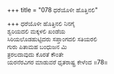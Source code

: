 +++
title = "078 ಧರೆಯೊಳೀ ಹೊತ್ತಿನಲಿ"

+++
ಧರೆಯೊಳೀ ಹೊತ್ತಿನಲಿ ನಿನಗೈ  
ಶ್ವರಿಯದಲಿ ಮಕ್ಕಳಲಿ ಖಂಡೆಯ   
ಸಿರಿಯಲೊಡಹುಟ್ಟಿದರು ಸಪ್ತಾಂಗದಲಿ ಸತಿಯರಲಿ   
ಗುರು ಪಿತಾಮಹ ಬಂಧುಜನ ಮಿ   
ತ್ರರಲದಾವುದು ಕೊರತೆ ಕೌಂತೇ   
ಯರನೆರವಿಗರ ಮಾಡುವರೆ ಧೃತರಾಷ್ಟ್ರ ಕೇಳೆಂದ   ॥78॥
